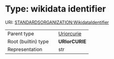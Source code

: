 
# Type: wikidata identifier




URI: [STANDARDSORGANIZATION:WikidataIdentifier](https://w3id.org/bridge2ai/standards-organization-schema/WikidataIdentifier)

|  |  |  |
| --- | --- | --- |
| Parent type | | [Uriorcurie](types/Uriorcurie.md) |
| Root (builtin) type | | **URIorCURIE** |
| Representation | | str |
